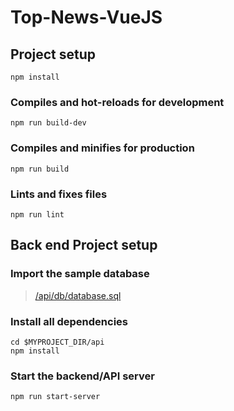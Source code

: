 # Top-News-VueJS

## Project setup
```
npm install
```

### Compiles and hot-reloads for development
```
npm run build-dev
```

### Compiles and minifies for production
```
npm run build
```

### Lints and fixes files
```
npm run lint
```

## Back end Project setup

### Import the sample database
> [/api/db/database.sql](https://github.com/gryp17/Top-News-VueJS/blob/master/api/db/database.sql)


### Install all dependencies
```
cd $MYPROJECT_DIR/api
npm install
```

### Start the backend/API server
```
npm run start-server
```


